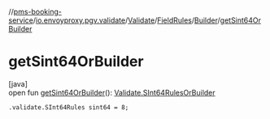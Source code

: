 //[pms-booking-service](../../../../../index.md)/[io.envoyproxy.pgv.validate](../../../index.md)/[Validate](../../index.md)/[FieldRules](../index.md)/[Builder](index.md)/[getSint64OrBuilder](get-sint64-or-builder.md)

# getSint64OrBuilder

[java]\
open fun [getSint64OrBuilder](get-sint64-or-builder.md)(): [Validate.SInt64RulesOrBuilder](../../-s-int64-rules-or-builder/index.md)

`.validate.SInt64Rules sint64 = 8;`
